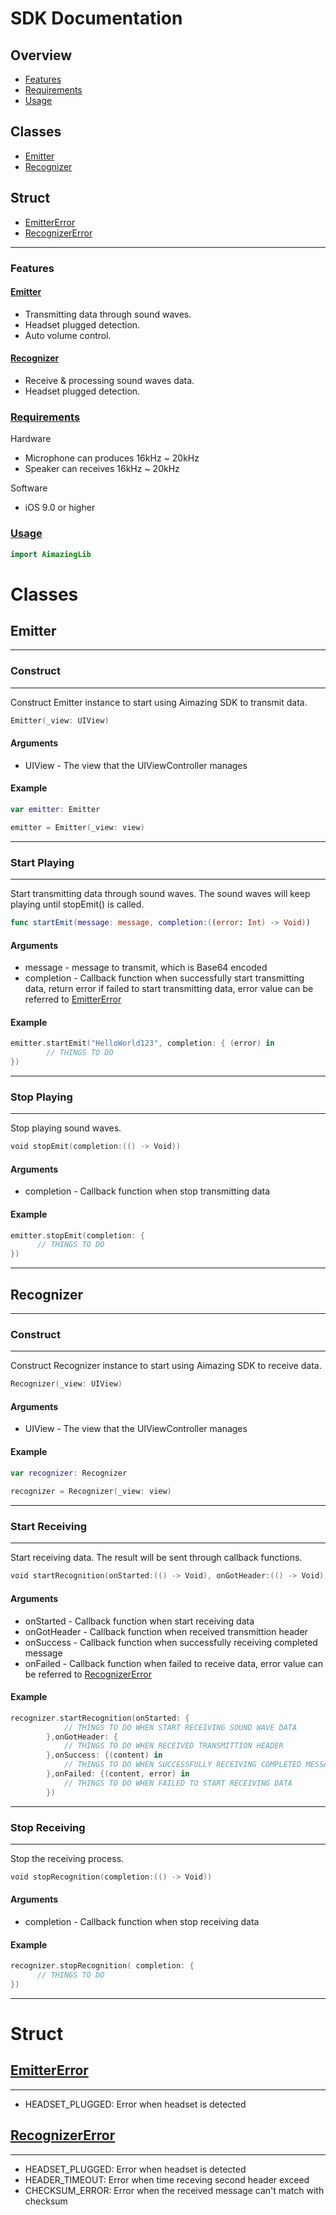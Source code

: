 # SDK Documentation

## Overview
* [Features](#features)
* [Requirements](#requirements)
* [Usage](#usage)

## Classes
* [Emitter](#emitter)
* [Recognizer](#recognizer)

## Struct
* [EmitterError](#emittererror)
* [RecognizerError](#recognizererror)

---

### Features

#### [Emitter](#emitter)
* Transmitting data through sound waves.
* Headset plugged detection.
* Auto volume control.

#### [Recognizer](#recognizer)
* Receive & processing sound waves data.
* Headset plugged detection.



### [Requirements](#requirements)
Hardware
* Microphone can produces 16kHz \~ 20kHz
* Speaker can receives 16kHz \~ 20kHz

Software
* iOS 9.0 or higher 

### [Usage](#usage)

```swift
import AimazingLib
```


# Classes

## Emitter
---
### Construct
---
Construct Emitter instance to start using Aimazing SDK to transmit data.
```swift
Emitter(_view: UIView)
```

#### Arguments
* UIView - The view that the UIViewController manages

#### Example
```swift
var emitter: Emitter

emitter = Emitter(_view: view)
```
---
### Start Playing
---
Start transmitting data through sound waves. The sound waves will keep playing until stopEmit() is called.
```swift
func startEmit(message: message, completion:((error: Int) -> Void))
```

#### Arguments
* message - message to transmit, which is Base64 encoded
* completion - Callback function when successfully start transmitting data, return error if failed to start transmitting data, error value can be referred to [EmitterError](#emittererror)

#### Example
```swift
emitter.startEmit("HelloWorld123", completion: { (error) in
        // THINGS TO DO
})
```

---
### Stop Playing
---
Stop playing sound waves.
```swift
void stopEmit(completion:(() -> Void))
```

#### Arguments
* completion - Callback function when stop transmitting data

#### Example
```swift
emitter.stopEmit(completion: {
      // THINGS TO DO 
})
```
---

## Recognizer
---
### Construct
---
Construct Recognizer instance to start using Aimazing SDK to receive data.
```swift
Recognizer(_view: UIView)
```

#### Arguments
* UIView - The view that the UIViewController manages

#### Example
```swift
var recognizer: Recognizer
    
recognizer = Recognizer(_view: view)
```
---
### Start Receiving
---
Start receiving data. The result will be sent through callback functions. 
```swift
void startRecognition(onStarted:(() -> Void), onGotHeader:(() -> Void), onSuccess:((content: String) -> Void), onFailed:((content, error)  -> Void))
```

#### Arguments
* onStarted - Callback function when start receiving data
* onGotHeader - Callback function when received transmittion header
* onSuccess - Callback function when successfully receiving completed message
* onFailed - Callback function when failed to receive data, error value can be referred to [RecognizerError](#recognizererror) 

#### Example
```swift
recognizer.startRecognition(onStarted: {
            // THINGS TO DO WHEN START RECEIVING SOUND WAVE DATA
        },onGotHeader: {
            // THINGS TO DO WHEN RECEIVED TRANSMITTION HEADER
        },onSuccess: {(content) in
            // THINGS TO DO WHEN SUCCESSFULLY RECEIVING COMPLETED MESSAGE
        },onFailed: {(content, error) in
            // THINGS TO DO WHEN FAILED TO START RECEIVING DATA
        })
```
---
### Stop Receiving
---
Stop the receiving process.
```swift
void stopRecognition(completion:(() -> Void))
```

#### Arguments
* completion - Callback function when stop receiving data

#### Example
```swift
recognizer.stopRecognition( completion: {
      // THINGS TO DO 
})
```
---

# Struct

## [EmitterError](#emittererror)
---
* HEADSET_PLUGGED: Error when headset is detected

## [RecognizerError](#recognizererror)
---
* HEADSET_PLUGGED: Error when headset is detected
* HEADER_TIMEOUT: Error when time receving second header exceed
* CHECKSUM_ERROR: Error when the received message can't match with checksum


